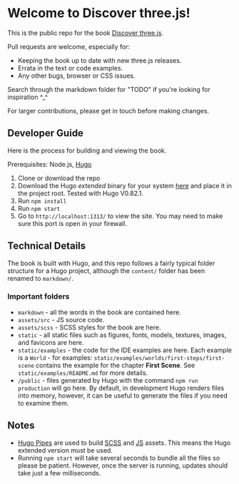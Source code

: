 # Welcome to Discover three.js!

This is the public repo for the book [Discover three.js](https://discoverthreejs.com/).

Pull requests are welcome, especially for:

* Keeping the book up to date with new three.js releases.
* Errata in the text or code examples.
* Any other bugs, browser or CSS issues.

Search through the markdown folder for "TODO" if you're looking for inspiration ^_^

For larger contributions, please get in touch before making changes.

## Developer Guide

Here is the process for building and viewing the book.

Prerequisites: Node.js, [Hugo](https://github.com/gohugoio/hugo)

1. Clone or download the repo
2. Download the Hugo _extended_ binary for your system [here](https://github.com/gohugoio/hugo/releases) and place it in the project root. Tested with Hugo V0.82.1.
2. Run `npm install`
4. Run `npm start`
5. Go to `http://localhost:1313/` to view the site. You may need to make sure this port is open in your firewall.

## Technical Details

The book is built with Hugo, and this repo follows a fairly typical folder structure for a Hugo project, although the `content/` folder has been renamed to `markdown/`.

### Important folders

* `markdown` - all the words in the book are contained here.
* `assets/src` - JS source code.
* `assets/scss` - SCSS styles for the book are here.
* `static` - all static files such as figures, fonts, models, textures, images, and favicons are here.
* `static/examples` - the code for the IDE examples are here. Each example is a `World` - for examples: `static/examples/worlds/first-steps/first-scene` contains the example for the chapter **First Scene**. See `static/examples/README.md` for more details.
* `/public` - files generated by Hugo with the command `npm run production` will go here. By default, in development Hugo renders files into memory, however, it can be useful to generate the files if you need to examine them.

## Notes

* [Hugo Pipes](https://gohugo.io/hugo-pipes/) are used to build [SCSS](https://gohugo.io/hugo-pipes/scss-sass/) and [JS](https://gohugo.io/hugo-pipes/js/) assets. This means the Hugo extended version must be used.
* Running `npm start` will take several seconds to bundle all the files so please be patient. However, once the server is running, updates should take just a few milliseconds.
